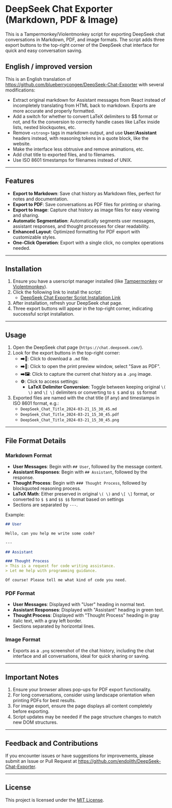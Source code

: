 # DeepSeek Chat Exporter (Markdown, PDF & Image)

This is a Tampermonkey/Violentmonkey script for exporting DeepSeek chat conversations in Markdown, PDF, and image formats. The script adds three export buttons to the top-right corner of the DeepSeek chat interface for quick and easy conversation saving.

## English / improved version

This is an English translation of <https://github.com/blueberrycongee/DeepSeek-Chat-Exporter> with several modifications:

- Extract original markdown for Assistant messages from React instead of incompletely translating from HTML back to markdown.  Exports are more accurate and properly formatted.
- Add a switch for whether to convert LaTeX delimiters to $$ format or not, and fix the conversion to correctly handle cases like LaTex inside lists, nested blockquotes, etc.
- Remove `<strong>` tags in markdown output, and use **User**/**Assistant** headers instead, with reasoning tokens in a quote block, like the website.
- Make the interface less obtrusive and remove animations, etc.
- Add chat title to exported files, and to filenames.
- Use ISO 8601 timestamps for filenames instead of UNIX.

---

## Features

- **Export to Markdown**: Save chat history as Markdown files, perfect for notes and documentation.
- **Export to PDF**: Save conversations as PDF files for printing or sharing.
- **Export to Image**: Capture chat history as image files for easy viewing and sharing.
- **Automatic Segmentation**: Automatically segments user messages, assistant responses, and thought processes for clear readability.
- **Enhanced Layout**: Optimized formatting for PDF export with customizable styles.
- **One-Click Operation**: Export with a single click, no complex operations needed.

---

## Installation

1. Ensure you have a userscript manager installed (like [Tampermonkey](https://www.tampermonkey.net/) or [Violentmonkey](https://violentmonkey.github.io/)).
2. Click the following link to install the script:
   - [DeepSeek Chat Exporter Script Installation Link](https://github.com/endolith/DeepSeek-Chat-Exporter/raw/refs/heads/main/deepseek_chat_exporter.user.js)
3. After installation, refresh your DeepSeek chat page.
4. Three export buttons will appear in the top-right corner, indicating successful script installation.

---

## Usage

1. Open the DeepSeek chat page (`https://chat.deepseek.com/`).
2. Look for the export buttons in the top-right corner:
   - **➡️📁**: Click to download a `.md` file.
   - **➡️📄**: Click to open the print preview window, select "Save as PDF".
   - **➡️🖼️**: Click to capture the current chat history as a `.png` image.
   - **⚙️**: Click to access settings:
     - **LaTeX Delimiter Conversion**: Toggle between keeping original `\( \)` and `\[ \]` delimiters or converting to `$ $` and `$$ $$` format
3. Exported files are named with the chat title (if any) and timestamps in ISO 8601 format, e.g.:
   - `DeepSeek_Chat_Title_2024-03-21_15_30_45.md`
   - `DeepSeek_Chat_Title_2024-03-21_15_30_45.pdf`
   - `DeepSeek_Chat_Title_2024-03-21_15_30_45.png`

---

## File Format Details

### Markdown Format

- **User Messages**: Begin with `## User`, followed by the message content.
- **Assistant Responses**: Begin with `## Assistant`, followed by the response.
- **Thought Process**: Begin with `### Thought Process`, followed by blockquoted reasoning process.
- **LaTeX Math**: Either preserved in original `\( \)` and `\[ \]` format, or converted to `$ $` and `$$ $$` format based on settings
- Sections are separated by `---`.

Example:

```markdown
## User

Hello, can you help me write some code?

---

## Assistant

### Thought Process
> This is a request for code writing assistance.
> Let me help with programming guidance.

Of course! Please tell me what kind of code you need.
```

### PDF Format

- **User Messages**: Displayed with "User" heading in normal text.
- **Assistant Responses**: Displayed with "Assistant" heading in green text.
- **Thought Process**: Displayed with "Thought Process" heading in gray italic text, with a gray left border.
- Sections separated by horizontal lines.

### Image Format

- Exports as a `.png` screenshot of the chat history, including the chat interface and all conversations, ideal for quick sharing or saving.

---

## Important Notes

1. Ensure your browser allows pop-ups for PDF export functionality.
2. For long conversations, consider using landscape orientation when printing PDFs for best results.
3. For image export, ensure the page displays all content completely before exporting.
4. Script updates may be needed if the page structure changes to match new DOM structures.

---

## Feedback and Contributions

If you encounter issues or have suggestions for improvements, please submit an Issue or Pull Request at <https://github.com/endolith/DeepSeek-Chat-Exporter>.

---

## License

This project is licensed under the [MIT License](https://opensource.org/licenses/MIT).
